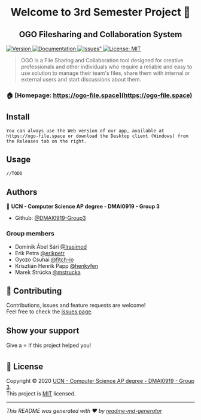 <h1 align="center">Welcome to 3rd Semester Project 👋</h1>
<h2 align="center">OGO Filesharing and Collaboration System</h2>
<p>
  <a href="https://github.com/dmai0919-group3/3rd-semester-project/releases" target="_blank">
    <img alt="Version" src="https://img.shields.io/github/v/release/dmai0919-group3/3rd-semester-project?include_prereleases&sort=semver">
  </a>
  <a href="https://docs.ogo-file.space" target="_blank">
    <img alt="Documentation" src="https://img.shields.io/badge/documentation-coming%20soon-yellow" />
  </a>
  <a href="https://github.com/dmai0919-group3/3rd-semester-project/issues" target="_blank">
    <img alt=Issues" src="https://img.shields.io/github/issues/dmai0919-group3/3rd-semester-project.svg" />
  </a>
  <a href="https://github.com/dmai0919-group3/3rd-semester-project/blob/main/LICENSE" target="_blank">
    <img alt="License: MIT" src="https://img.shields.io/badge/License-MIT-green.svg" />
  </a>
</p>

> OGO is a File Sharing and Collaboration tool designed for creative professionals and other individuals who require a reliable and easy to use solution to manage their team's files, share them with internal or external users and start discussions about them.

### 🏠 [Homepage: https://ogo-file.space](https://ogo-file.space)

## Install

```
You can always use the Web version of our app, available at https://ogo-file.space or download the Desktop client (Windows) from the Releases tab on the right.
```

## Usage

```sh
//TODO
```

## Authors

👤 **UCN - Computer Science AP degree - DMAI0919 - Group 3**

* Github: [@DMAI0919-Group3](https://github.com/DMAI0919-Group3)

### Group members
* Dominik Ábel Sári [@Irasimod](https://github.com/Irasimod)
* Erik Petra [@erikpetr](https://github.com/erikpetr)
* Gyozo Csuhai [@fitch-io](https://github.com/fitch-io)
* Krisztián Henrik Papp [@henkyfen](https://github.com/henkyfen)
* Marek Strúcka [@mstrucka](https://github.com/mstrucka)

## 🤝 Contributing

Contributions, issues and feature requests are welcome!<br />Feel free to check the [issues page](https://github.com/dmai0919-group3/3rd-semester-project/issues). 

## Show your support

Give a ⭐️ if this project helped you!

## 📝 License

Copyright © 2020 [UCN - Computer Science AP degree - DMAI0919 - Group 3](https://github.com/DMAI0919-Group3).<br />
This project is [MIT](https://github.com/dmai0919-group3/3rd-semester-project/blob/main/LICENSE) licensed.

***
_This README was generated with ❤️ by [readme-md-generator](https://github.com/kefranabg/readme-md-generator)_